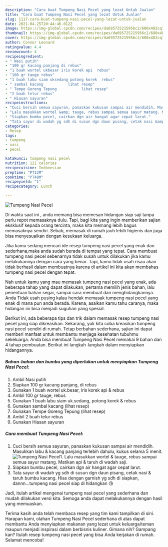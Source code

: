 ```yaml
---
description: "Cara buat Tumpeng Nasi Pecel yang lezat Untuk Jualan"
title: "Cara buat Tumpeng Nasi Pecel yang lezat Untuk Jualan"
slug: 1117-cara-buat-tumpeng-nasi-pecel-yang-lezat-untuk-jualan
date: 2021-04-25T20:44:46.012Z
image: https://img-global.cpcdn.com/recipes/da695725215956c2/680x482cq70/tumpeng-nasi-pecel-foto-resep-utama.jpg
thumbnail: https://img-global.cpcdn.com/recipes/da695725215956c2/680x482cq70/tumpeng-nasi-pecel-foto-resep-utama.jpg
cover: https://img-global.cpcdn.com/recipes/da695725215956c2/680x482cq70/tumpeng-nasi-pecel-foto-resep-utama.jpg
author: Connor Leonard
ratingvalue: 4.4
reviewcount: 4
recipeingredient:
- " Nasi putih"
- "100 gr kacang panjang di rebus"
- "1 buah wortel ukbesar iris korek api  rebus"
- "100 gr tauge rebus"
- "1 buah labu siam uksedang potong korek  rebus"
- " sambal kacang           lihat resep"
- " Tempe Goreng Tepung           lihat resep"
- "2 buah telur rebus"
- " Hiasan sayuran"
recipeinstructions:
- "Cuci bersih semua sayuran, panaskan kukusan sampai air mendidih. Masukkan labu &amp; kacang panjang terlebih dahulu, kukus selama 5 menit."
- "Lalu masukkan wortel &amp; tauge, rebus sampai semua sayur matang. Matikan api &amp; taruh di wadah saji."
- "Siapkan bumbu pecel, cairkan dgn air hangat agar cepat larut."
- "Tata sayur di wadah yg sdh di susun dgn daun pisang, cetak nasi &amp; taruh bumbu kacang. Hias dengan garnish yg sdh di siapkan, dannn...tumpeng nasi pecel siap di hidangkan 😘"
categories:
- Resep
tags:
- tumpeng
- nasi
- pecel

katakunci: tumpeng nasi pecel 
nutrition: 121 calories
recipecuisine: Indonesian
preptime: "PT12M"
cooktime: "PT48M"
recipeyield: "1"
recipecategory: Lunch

---
```



![Tumpeng Nasi Pecel](https://img-global.cpcdn.com/recipes/da695725215956c2/680x482cq70/tumpeng-nasi-pecel-foto-resep-utama.jpg)

Di waktu  saat ini , anda memang bisa memesan hidangan siap saji tanpa perlu repot memasaknya dulu. Tapi, bagi kita yang ingin memberikan sajian eksklusif kepada orang tercinta, maka kita memang lebih bagus memasaknya sendiri. Sebab, memasak di rumah jauh lebih higienis dan juga bisa menyesuaikan dengan kesukaan keluarga.

Jika kamu sedang mencari ide resep tumpeng nasi pecel yang enak dan sederhana,maka anda sudah berada di tempat yang tepat. Cara membuat tumpeng nasi pecel  sebenarnya tidak susah untuk dilakukan jika kamu melakukannya dengan cara yang benar. Tapi, kamu tidak usah risau akan tidak berhasil dalam membuatnya 
karena di artikel ini kita akan membahas tumpeng nasi pecel dengan tepat.  



Nah untuk kamu yang mau memasak tumpeng nasi pecel yang enak, ada beberapa tahap yang dapat dilakukan, pertama memilih jenis bahan, lalu penentuan bahan segar, sampai cara membuat dan menghidangkannya. Anda Tidak usah pusing kalau hendak memasak tumpeng nasi pecel yang enak di mana pun anda berada. Karena, asalkan kamu  tahu caranya, maka hidangan ini bisa menjadi suguhan yang spesial.

Berikut ini, ada beberapa tips dan trik dalam memasak resep tumpeng nasi pecel yang siap dikreasikan. Sekarang, yuk kita coba kreasikan tumpeng nasi pecel sendiri di rumah. Tetap berbahan sederhana, sajian ini dapat memberi manfaat untuk membantu menjaga kesehatan tubuhmu sekeluarga. Anda bisa membuat Tumpeng Nasi Pecel memakai 9 bahan dan 4 tahap pembuatan. Berikut ini langkah-langkah dalam menyiapkan hidangannya.

<!--inarticleads1-->

##### Bahan-bahan dan bumbu yang diperlukan untuk menyiapkan Tumpeng Nasi Pecel:

1. Ambil  Nasi putih
1. Siapkan 100 gr kacang panjang, di rebus
1. Gunakan 1 buah wortel uk.besar, iris korek api &amp; rebus
1. Ambil 100 gr tauge, rebus
1. Gunakan 1 buah labu siam uk.sedang, potong korek &amp; rebus
1. Gunakan  sambal kacang           (lihat resep)
1. Gunakan  Tempe Goreng Tepung           (lihat resep)
1. Ambil 2 buah telur rebus
1. Gunakan  Hiasan sayuran




<!--inarticleads2-->

##### Cara membuat Tumpeng Nasi Pecel:

1. Cuci bersih semua sayuran, panaskan kukusan sampai air mendidih. Masukkan labu &amp; kacang panjang terlebih dahulu, kukus selama 5 menit.
<img src="https://img-global.cpcdn.com/steps/f2f3762f7b706f9f/160x128cq70/tumpeng-nasi-pecel-langkah-memasak-1-foto.jpg" alt="Tumpeng Nasi Pecel">1. Lalu masukkan wortel &amp; tauge, rebus sampai semua sayur matang. Matikan api &amp; taruh di wadah saji.
1. Siapkan bumbu pecel, cairkan dgn air hangat agar cepat larut.
1. Tata sayur di wadah yg sdh di susun dgn daun pisang, cetak nasi &amp; taruh bumbu kacang. Hias dengan garnish yg sdh di siapkan, dannn...tumpeng nasi pecel siap di hidangkan 😘




Jadi, itulah artikel mengenai  tumpeng nasi pecel  yang sederhana dan mudah dilakukan versi kita. Semoga anda dapat melakukannya dengan hasil yang memuaskan. 

Terima kasih anda telah membaca resep yang tim kami tampilkan di sini. Harapan kami, olahan  Tumpeng Nasi Pecel sederhana di atas dapat membantu Anda menyiapkan makanan yang lezat untuk keluarga/teman maupun menjadi inspirasi dalam berbisnis kuliner. Gimana nih? Gampang kan? Itulah resep tumpeng nasi pecel yang bisa Anda kerjakan di rumah. Selamat mencoba!

